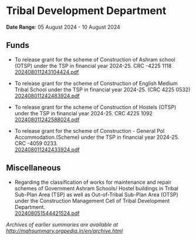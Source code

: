 # Tribal Development Department

**Date Range**: 05 August 2024 - 10 August 2024


## Funds
- To release grant for the scheme of  Construction of Ashram school (OTSP) under the TSP in financial year 2024-25. CRC -4225 1118\
  [202408011243104424.pdf](https://gr.maharashtra.gov.in/Site/Upload/Government%20Resolutions/English/202408011243104424.pdf)

- To release grant for the scheme of Construction of English Medium Tribal School under the TSP in financial year 2024-25. (CRC 4225 0532)\
  [202408011242483924.pdf](https://gr.maharashtra.gov.in/Site/Upload/Government%20Resolutions/English/202408011242483924.pdf)

- To release grant for the scheme of Construction of Hostels (OTSP)  under the TSP in financial year 2024-25. CRC 4225 1092\
  [202408011242588024.pdf](https://gr.maharashtra.gov.in/Site/Upload/Government%20Resolutions/English/202408011242588024.pdf)

- To release grant for the scheme of Construction - General Pol Accommodation.(Scheme) under the TSP in financial year 2024-25. CRC -4059 0233.\
  [202408011242433924.pdf](https://gr.maharashtra.gov.in/Site/Upload/Government%20Resolutions/English/202408011242433924.pdf)

## Miscellaneous
- Regarding the classification of works for maintenance and repair schemes of Government Ashram Schools/ Hostel buildings in Tribal Sub-Plan Area (TSP) as well as Out-of-Tribal Sub-Plan Area (OTSP) under the Construction Management Cell of Tribal Development Department.\
  [202408051544421524.pdf](https://gr.maharashtra.gov.in/Site/Upload/Government%20Resolutions/English/202408051544421524.pdf)


*Archives of earlier summaries are available at http://mahsummary.orgpedia.in/en/archive.html*